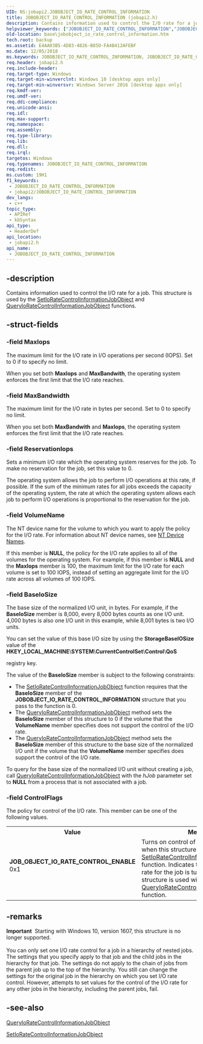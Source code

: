 ```yaml
---
UID: NS:jobapi2.JOBOBJECT_IO_RATE_CONTROL_INFORMATION
title: JOBOBJECT_IO_RATE_CONTROL_INFORMATION (jobapi2.h)
description: Contains information used to control the I/O rate for a job. This structure is used by the SetIoRateControlInformationJobObject and QueryIoRateControlInformationJobObject functions.
helpviewer_keywords: ["JOBOBJECT_IO_RATE_CONTROL_INFORMATION","JOBOBJECT_IO_RATE_CONTROL_INFORMATION structure","JOB_OBJECT_IO_RATE_CONTROL_ENABLE","base.jobobject_io_rate_control_information","jobapi2/JOBOBJECT_IO_RATE_CONTROL_INFORMATION"]
old-location: base\jobobject_io_rate_control_information.htm
tech.root: backup
ms.assetid: E4AA03B5-4D83-4826-B85D-FA4B412AFEBF
ms.date: 12/05/2018
ms.keywords: JOBOBJECT_IO_RATE_CONTROL_INFORMATION, JOBOBJECT_IO_RATE_CONTROL_INFORMATION structure, JOB_OBJECT_IO_RATE_CONTROL_ENABLE, base.jobobject_io_rate_control_information, jobapi2/JOBOBJECT_IO_RATE_CONTROL_INFORMATION
req.header: jobapi2.h
req.include-header: 
req.target-type: Windows
req.target-min-winverclnt: Windows 10 [desktop apps only]
req.target-min-winversvr: Windows Server 2016 [desktop apps only]
req.kmdf-ver: 
req.umdf-ver: 
req.ddi-compliance: 
req.unicode-ansi: 
req.idl: 
req.max-support: 
req.namespace: 
req.assembly: 
req.type-library: 
req.lib: 
req.dll: 
req.irql: 
targetos: Windows
req.typenames: JOBOBJECT_IO_RATE_CONTROL_INFORMATION
req.redist: 
ms.custom: 19H1
f1_keywords:
 - JOBOBJECT_IO_RATE_CONTROL_INFORMATION
 - jobapi2/JOBOBJECT_IO_RATE_CONTROL_INFORMATION
dev_langs:
 - c++
topic_type:
 - APIRef
 - kbSyntax
api_type:
 - HeaderDef
api_location:
 - jobapi2.h
api_name:
 - JOBOBJECT_IO_RATE_CONTROL_INFORMATION
---
```


## -description

Contains information used to control the I/O rate for a job. This structure is used by the <a href="/windows/desktop/api/jobapi2/nf-jobapi2-setioratecontrolinformationjobobject">SetIoRateControlInformationJobObject</a> and <a href="/windows/desktop/api/jobapi2/nf-jobapi2-queryioratecontrolinformationjobobject">QueryIoRateControlInformationJobObject</a> functions.

## -struct-fields

### -field MaxIops

The maximum limit for the I/O rate in I/O operations per second (IOPS). Set to 0 if to specify no limit.

When you set both <b>MaxIops</b> and <b>MaxBandwith</b>, the operating system enforces the first limit that the I/O rate reaches.

### -field MaxBandwidth

The maximum limit for the I/O rate in bytes per second. Set to 0 to specify no limit.

When you set both <b>MaxBandwith</b> and <b>MaxIops</b>, the operating system enforces the first limit that the I/O rate reaches.

### -field ReservationIops

Sets a minimum I/O rate which the operating system reserves for the job. To make no reservation for the job, set this value to 0.

The operating system allows the job to perform I/O operations at this rate, if possible. If the sum of the minimum rates for all jobs exceeds the capacity of the operating system, the rate at which the operating system allows each job to perform I/O operations is proportional to the reservation for the job.

### -field VolumeName

The NT device name for the volume to which you want to apply the policy for the I/O rate. For information about NT device names, see <a href="/windows-hardware/drivers/kernel/nt-device-names">NT Device Names</a>.

If this member is <b>NULL</b>, the policy for the I/O rate applies to all of the volumes for the operating system. For example, if this member is <b>NULL</b> and the <b>MaxIops</b> member is 100, the maximum limit for the I/O rate for each volume is set to 100 IOPS, instead of setting an aggregate limit for the I/O rate across all volumes of 100 IOPS.

### -field BaseIoSize

The base size of the normalized I/O unit, in bytes.  For example, if the <b>BaseIoSize</b> member is 8,000, every 8,000 bytes counts as one I/O unit. 4,000 bytes is also one I/O unit in this example, while 8,001 bytes is two I/O units.

You  can set the value of this base I/O size by using the <b>StorageBaseIOSize</b> value of the <b>HKEY_LOCAL_MACHINE</b>&#92;<b>SYSTEM</b>&#92;<b>CurrentControlSet</b>&#92;<b>Control</b>&#92;<b>QoS</b></p> registry key.

The value of the <b>BaseIoSize</b> member is subject to the following constraints:

<ul>
<li>The <a href="/windows/desktop/api/jobapi2/nf-jobapi2-setioratecontrolinformationjobobject">SetIoRateControlInformationJobObject</a> function requires that the <b>BaseIoSize</b> member of the <b>JOBOBJECT_IO_RATE_CONTROL_INFORMATION</b> structure that you pass to the function is  0.</li>
<li>The <a href="/windows/desktop/api/jobapi2/nf-jobapi2-queryioratecontrolinformationjobobject">QueryIoRateControlInformationJobObject</a> method sets the <b>BaseIoSize</b> member of this structure to 0 if the volume that the <b>VolumeName</b> member specifies does not support the control of the I/O rate.</li>
<li>The <a href="/windows/desktop/api/jobapi2/nf-jobapi2-queryioratecontrolinformationjobobject">QueryIoRateControlInformationJobObject</a> method sets the <b>BaseIoSize</b> member of this structure to the base size of the normalized I/O unit   if the volume that the <b>VolumeName</b> member specifies does support the control of the I/O rate.</li>
</ul>
To query for the base size of the normalized I/O unit without creating a job, call <a href="/windows/desktop/api/jobapi2/nf-jobapi2-queryioratecontrolinformationjobobject">QueryIoRateControlInformationJobObject</a> with the <i>hJob</i> parameter set to <b>NULL</b> from a process that is not associated with a job.

### -field ControlFlags

The policy for control of the I/O rate. This member can be one of the following values.

<table>
<tr>
<th>Value</th>
<th>Meaning</th>
</tr>
<tr>
<td width="40%"><a id="JOB_OBJECT_IO_RATE_CONTROL_ENABLE"></a><a id="job_object_io_rate_control_enable"></a><dl>
<dt><b>JOB_OBJECT_IO_RATE_CONTROL_ENABLE</b></dt>
<dt>0x1</dt>
</dl>
</td>
<td width="60%">
Turns on control of the I/O rate for the job when this structure is passed to the <a href="/windows/desktop/api/jobapi2/nf-jobapi2-setioratecontrolinformationjobobject">SetIoRateControlInformationJobObject</a> function. Indicates that control of the I/O rate for the job is turned on when this structure is used with the <a href="/windows/desktop/api/jobapi2/nf-jobapi2-queryioratecontrolinformationjobobject">QueryIoRateControlInformationJobObject</a> function.

</td>
</tr>
</table>

## -remarks

<div class="alert"><b>Important</b>  Starting with Windows 10, version 1607, this structure is no longer supported.</div>
<div> </div>
You can only set one I/O rate control for a job in a hierarchy of nested jobs. The settings that you specify apply to that job and the child jobs in the hierarchy for that job.  The settings do not apply to the chain of jobs from the parent job up to the top of the hierarchy. You still can change the settings for the original job in the hierarchy on which you set I/O rate control. However, attempts to set values for the control of the I/O rate for any other jobs in the hierarchy, including the parent jobs, fail.

## -see-also

<a href="/windows/desktop/api/jobapi2/nf-jobapi2-queryioratecontrolinformationjobobject">QueryIoRateControlInformationJobObject</a>



<a href="/windows/desktop/api/jobapi2/nf-jobapi2-setioratecontrolinformationjobobject">SetIoRateControlInformationJobObject</a>
